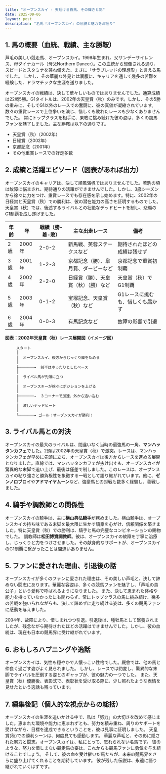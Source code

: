 ```yaml
---
title: "オープンスカイ - 天翔ける白馬、その輝きと影"
date: 2025-09-06
layout: post
description: "名馬『オープンスカイ』の伝説と魅力を深堀り"
---
```


## 1. 馬の概要（血統、戦績、主な勝鞍）

芦毛の美しい競走馬、オープンスカイ。1998年生まれ、父サンデーサイレンス、母ダイナカール（母父Northern Dancer）。この血統から想像される通り、スピードとスタミナを兼ね備えた、まさに「サラブレッドの理想形」と言える馬でした。  しかし、その華麗な外見とは裏腹に、キャリアを通して幾多の苦難を経験した、ドラマチックな生涯を送りました。

オープンスカイの戦績は、決して華々しいものではありませんでした。通算成績は22戦5勝。G1タイトルは、2002年の天皇賞（秋）のみです。しかし、その5勝の重みに、そしてG1以外のレースでの奮闘に、彼の真価が凝縮されています。  数々の重賞レースで上位争いを演じ、惜しくも敗れたレースも少なくありませんでした。  常にトップクラスを相手に、果敢に挑み続けた彼の姿は、多くの競馬ファンを魅了しました。主な勝鞍は以下の通りです。

* 天皇賞（秋）（2002年）
* 日経賞（2002年）
* 京都記念（2001年）
* その他重賞レースでの好走多数


## 2. 成績と活躍エピソード（図表があれば出力）

オープンスカイのキャリアは、決して順風満帆ではありませんでした。若駒の頃は故障に悩まされ、期待通りの活躍ができませんでした。しかし、3歳シーズンから徐々に力をつけ、重賞レースでも存在感を示し始めます。特に、2002年の日経賞と天皇賞（秋）での勝利は、彼の潜在能力の高さを証明するものでした。天皇賞（秋）では、後述するライバルとの壮絶なデッドヒートを制し、悲願のG1制覇を成し遂げました。

| 年齢 | 年 | 戦績（勝-着-敗）| 主な出走レース | 備考 |
|---|---|---|---|---|
| 2歳 | 2000年 | 2-0-2 | 新馬戦、芙蓉ステークスなど | 期待されたほどの成績は残せず |
| 3歳 | 2001年 | 1-2-3 | 京都記念（勝）、皐月賞、ダービーなど | 京都記念で重賞初制覇 |
| 4歳 | 2002年 | 2-2-0 | 日経賞（勝）、天皇賞（秋）（勝）など | 天皇賞（秋）でG1制覇 |
| 5歳 | 2003年 | 0-1-2 | 宝塚記念、天皇賞（秋）など | G1レースに挑むも、惜しくも届かず |
| 6歳 | 2004年 | 0-0-3 | 有馬記念など | 故障の影響で引退 |


**図表：2002年天皇賞（秋）レース展開図（イメージ図）**

```
     スタート
     │
     │  オープンスカイ、後方からじっくり脚をためる
     │
     ├───────→  前半はゆったりとしたペース
     │
     │  ライバル馬が先頭に立つ
     │
     │  オープンスキーが徐々にポジションを上げる
     │
     ├───────→  ３コーナーで加速、外から追い込む
     │
     │  激しいデッドヒート
     │
     └───────→ ゴール！オープンスカイが勝利！
```


## 3. ライバル馬との対決

オープンスカイの最大のライバルは、間違いなく当時の最強馬の一角、**マンハッタンカフェ**でした。2頭は2002年の天皇賞（秋）で激突。レースは、マンハッタンカフェが早めに先頭に立ち、オープンスカイは後方からレースを進める展開となりました。直線では、マンハッタンカフェが抜け出すも、オープンスカイが驚異的な末脚で追い上げ、最後は僅差で制しました。このレースは、オープンスカイの粘り強さと勝負根性を象徴する一戦として語り継がれています。他に、**ゼンノロブロイ**や**アドマイヤムーン**など、強豪馬との対戦も数多く経験し、善戦しました。


## 4. 騎手や調教師との関係性

オープンスカイの騎手は、主に**横山典弘騎手**が務めました。横山騎手は、オープンスカイの持ち味である末脚を最大限に生かす騎乗を心がけ、信頼関係を築きました。特に天皇賞（秋）での勝利は、騎手と馬の完璧なコンビネーションの賜物でした。  調教師は**松田博資調教師**。彼は、オープンスカイの故障を丁寧に治療し、じっくりと力をつけさせました。その献身的なサポートが、オープンスカイのG1制覇に繋がったことは間違いありません。


## 5. ファンに愛された理由、引退後の話

オープンスカイが多くのファンに愛された理由は、その美しい芦毛と、決して諦めない闘志にあります。華麗な容姿は、多くの競馬ファンを魅了し、「芦毛の貴公子」という愛称で呼ばれるようになりました。  また、決して恵まれた体格や能力を持っていなかったにも関わらず、常にトップクラスの馬に挑み続け、幾多の苦戦を強いられながらも、決して諦めずに走り続ける姿は、多くの競馬ファンに感動を与えました。

2004年、故障により、惜しまれつつ引退。引退後は、種牡馬として繋養されましたが、残念ながら期待されたほどの活躍はできませんでした。しかし、彼の血統は、現在も日本の競馬界に受け継がれています。


## 6. おもしろハプニングや逸話

オープンスカイは、気性も穏やかで人懐っこい性格でした。厩舎では、他の馬と仲良く過ごす姿がよく見られました。  しかし、レースでは豹変し、驚異的な末脚でライバルを圧倒する姿とのギャップが、彼の魅力の一つでした。  また、天皇賞（秋）優勝後、表彰式で、表彰状を受け取る際に、少し照れたような表情を見せたという逸話も残っています。


## 7. 編集後記（個人的な視点からの総括）

オープンスカイの生涯を追いかける中で、私は「努力」の大切さを改めて感じました。恵まれた環境や能力に恵まれずとも、努力を積み重ね、周りのサポートを受けながら、目標を達成できるということを、彼は見事に証明しました。  天皇賞(秋)での勝利シーンは、何度見ても感動します。  華麗な芦毛と、その影に隠された努力と闘志。オープンスカイは、私にとって、忘れられない名馬です。  彼のような、努力を惜しまない競走馬の姿は、これからも競馬ファンに勇気を与え続けることでしょう。  そして、彼の血を受け継いだ馬たちが、未来の競馬界をさらに盛り上げてくれることを期待しています。  彼が残した伝説は、永遠に語り継がれていくはずです。
